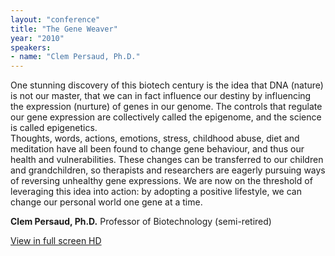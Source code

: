 ```yaml
---
layout: "conference"
title: "The Gene Weaver"
year: "2010"
speakers:
- name: "Clem Persaud, Ph.D."
---
```



One stunning discovery of this biotech century is the idea that DNA (nature)
is not our master, that we can in fact influence our destiny by influencing
the expression (nurture) of genes in our genome. The controls that regulate
our gene expression are collectively called the epigenome, and the science is
called epigenetics.  
Thoughts, words, actions, emotions, stress, childhood abuse, diet and
meditation have all been found to change gene behaviour, and thus our health
and vulnerabilities. These changes can be transferred to our children and
grandchildren, so therapists and researchers are eagerly pursuing ways of
reversing unhealthy gene expressions. We are now on the threshold of
leveraging this idea into action: by adopting a positive lifestyle, we can
change our personal world one gene at a time.

**Clem Persaud, Ph.D.** Professor of Biotechnology (semi-retired)


[ View in full screen HD
](https://www.youtube.com/embed/cthqcD8kIbA?rel=0&hd=1)


[//]: # (Retrieved from https://web.archive.org/web/20210416135337/https://www.ideawave.ca/the-conference/the-gene-weaver)